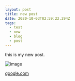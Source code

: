 ```yaml
---
layout: post
title: new post
date: 2020-10-03T02:59:22.294Z
tags:
  - test
  - new
  - blog
  - post
---
```

this is my new post. 

![image](/assets/uploads/github.com_unity-technologies_scriptablerenderpipeline_pull_6295.png "unity post")

[google.com](google.com)